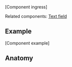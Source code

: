 <script setup>
import Overview from './overview.md';
import Usage from './usage.md';
import Styling from './styling.md';
import Dev from './code.md';
import Accessibility from './accessibility.md';
import data from './data.json';
import { mapFrameworkStatuses } from '../utils.js';
</script>

[Component ingress]

Related components: [Text field](../textfield/index.md)

## Example
<ThemeSwitcher />
[Component example]

## Anatomy
